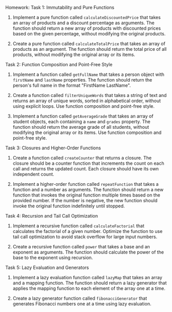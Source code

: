 Homework:
Task 1: Immutability and Pure Functions

1. Implement a pure function called `calculateDiscountedPrice` that takes an array of products and a discount percentage as arguments. The function should return a new array of products with discounted prices based on the given percentage, without modifying the original products.

2. Create a pure function called `calculateTotalPrice` that takes an array of products as an argument. The function should return the total price of all products, without modifying the original array or its items.

Task 2: Function Composition and Point-Free Style

1. Implement a function called `getFullName` that takes a person object with `firstName` and `lastName` properties. The function should return the person's full name in the format "FirstName LastName".

2. Create a function called `filterUniqueWords` that takes a string of text and returns an array of unique words, sorted in alphabetical order, without using explicit loops. Use function composition and point-free style.

3. Implement a function called `getAverageGrade` that takes an array of student objects, each containing a `name` and `grades` property. The function should return the average grade of all students, without modifying the original array or its items. Use function composition and point-free style.

Task 3: Closures and Higher-Order Functions

1. Create a function called `createCounter` that returns a closure. The closure should be a counter function that increments the count on each call and returns the updated count. Each closure should have its own independent count.

2. Implement a higher-order function called `repeatFunction` that takes a function and a number as arguments. The function should return a new function that invokes the original function multiple times based on the provided number. If the number is negative, the new function should invoke the original function indefinitely until stopped.

Task 4: Recursion and Tail Call Optimization

1. Implement a recursive function called `calculateFactorial` that calculates the factorial of a given number. Optimize the function to use tail call optimization to avoid stack overflow for large input numbers.

2. Create a recursive function called `power` that takes a base and an exponent as arguments. The function should calculate the power of the base to the exponent using recursion.

Task 5: Lazy Evaluation and Generators

1. Implement a lazy evaluation function called `lazyMap` that takes an array and a mapping function. The function should return a lazy generator that applies the mapping function to each element of the array one at a time.

2. Create a lazy generator function called `fibonacciGenerator` that generates Fibonacci numbers one at a time using lazy evaluation.
